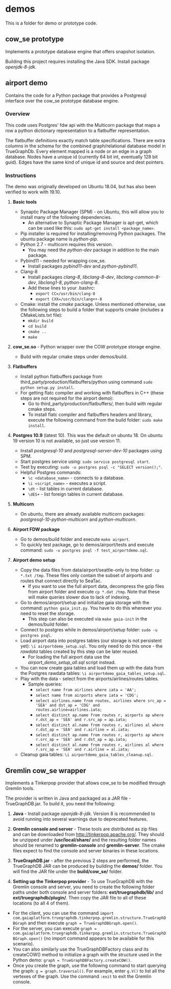 # demos
This is a folder for demo or prototype code.

## cow_se prototype

Implements a prototype database engine that offers snapshot isolation.

Building this project requires installing the Java SDK. Install package *openjdk-8-jdk*.

## airport demo

Contains the code for a Python package that provides a Postgresql interface over the cow_se prototype database engine.

### Overview

This code uses Postgres' fdw api with the Multicorn package that maps a row a python dictionary representation to a flatbuffer representation.

The flatbuffer definitions exactly match table specifications. There are extra columns in the schema for the combined graph/relational database model in TrueGraphDb. Every element mapped is a node or an edge in a graph database. Nodes have a unique id (currently 64 bit int, eventually 128 bit guid). Edges have the same kind of unique id and source and dest pointers.

### Instructions

The demo was originally developed on Ubuntu 18.04, but has also been verified to work with 19.10.

1. **Basic tools**
   * Synaptic Package Manager (SPM) - on Ubuntu, this will allow you to install many of the following dependencies.
     * An alternative to Synaptic Package Manager is apt-get, which can be used like this: ```sudo apt-get install <package_name>```.
   * Pip installer is required for installing/removing Python packages. The ubuntu package name is *python-pip*.
   * Python 2.7 - multicorn requires this version.
     * You may need the *python-dev* package in addition to the main package.
   * Pybind11 - needed for wrapping cow_se.
     * Install packages *pybind11-dev* and *python-pybind11*.
   * Clang-8
     * Install packages *clang-8*, *libclang-8-dev*, *libclang-common-8-dev*, *libclang1-8*, *python-clang-8*.
     * Add these lines to your .bashrc:
       * ```export CC=/usr/bin/clang-8```
       * ```export CXX=/usr/bin/clang++-8```
   * Cmake: install the *cmake* package. Unless mentioned otherwise, use the following steps to build a folder that supports cmake (includes a CMakeLists.txt file):
     * ```mkdir build```
     * ```cd build```
     * ```cmake ..```
     * ```make```

2. **cow_se.so** - Python wrapper over the COW prototype storage engine.
   * Build with regular cmake steps under demos/build.

3. **Flatbuffers**
   * Install python flatbuffers package from third_party/production/flatbuffers/python using command ```sudo python setup.py install```.
   * For getting flatc compiler and working with flatbuffers in C++ (these steps are not required for the airport demo):
     * Go to third_party/production/flatbuffers/, then build with regular cmake steps.
     * To install flatc compiler and flatbuffers headers and library, execute the following command from the build folder: ```sudo make install```.

4. **Postgres 10.9** (latest 10). This was the default on ubuntu 18. On ubuntu 19 version 10 is not available, so just use version 11.
   * Install *postgresql-10* and *postgresql-server-dev-10* packages using SPM.
   * Start postgres service using: ```sudo service postgresql start```.
   * Test by executing: ```sudo -u postgres psql -c "SELECT version();"```.
   * Helpful Postgres commands:
     * ```\c <database_name>``` - connects to a database.
     * ```\i <script_name>``` - executes a script.
     * ```\dt``` - list tables in current database.
     * ```\dES+``` - list foreign tables in current database.

5. **Multicorn**
   * On ubuntu, there are already available multicorn packages: *postgresql-10-python-multicorn* and *python-multicorn*.

6. **Airport FDW package**
   * Go to demos/build folder and execute ```make airport```.
   * To quickly test package, go to demos/airport/tests and execute command: ```sudo -u postgres psql -f test_airportdemo.sql```.

7. **Airport demo setup**
   * Copy the data files from data/airport/seattle-only to tmp folder: ```cp *.txt /tmp```. These files only contain the subset of airports and routes that connect directly to SeaTac.
     * If you want to use the full airport data, decompress the gzip files from airport folder and execute ```cp *.dat /tmp```. Note that these will make queries slower due to lack of indexing.
   * Go to demos/airport/setup and initialize gaia storage with the command: ```python gaia_init.py```. You have to do this whenever you need to reset the storage.
     * This step can also be executed via ```make gaia-init``` in the demos/build folder.
   * Connect to postgres while in demos/airport/setup folder: ```sudo -u postgres psql```.
   * Load airport data into postgres tables (our storage is not persistent yet): ```\i airportdemo_setup.sql```. You only need to do this once - the *rawdata* tables created by this step can be later reused.
     * For loading the full airport data use the *airport_demo_setup_all.sql* script instead.
   * You can now create gaia tables and load them up with the data from the Postgres rawdata tables: ```\i airportdemo_gaia_tables_setup.sql```.
   * Play with the data - select from the airports/airlines/routes tables.
     * Sample queries:
       * ```select name from airlines where iata = 'AA';```
       * ```select name from airports where iata = 'CDG';```
       * ```select airlines.name from routes, airlines where src_ap = 'SEA' and dst_ap = 'CDG' and routes.airline=airlines.iata;```
       * ```select distinct ap.name from routes r, airports ap where r.dst_ap = 'SEA' and r.src_ap = ap.iata;```
       * ```select distinct al.name from routes r, airlines al where r.dst_ap = 'SEA' and r.airline = al.iata;```
       * ```select distinct ap.name from routes r, airports ap where r.src_ap = 'SEA' and r.dst_ap = ap.iata;```
       * ```select distinct al.name from routes r, airlines al where r.src_ap = 'SEA' and r.airline = al.iata;```
   * Cleanup gaia tables: ```\i airportdemo_gaia_tables_cleanup.sql```.

## Gremlin cow_se wrapper

Implements a Tinkerpop provider that allows cow_se to be modified through Gremlin tools.

The provider is written in Java and packaged as a JAR file - TrueGraphDB.jar. To build it, you need the following:

1. **Java** - Install package *openjdk-8-jdk*. Version 8 is recommended to avoid running into several warnings due to deprecated features.

2. **Gremlin console and server** - These tools are distributed as zip files and can be downloaded from http://tinkerpop.apache.org/. They should be unzipped under **/usr/local/share/** and the resulting folder names should be renamed to **gremlin-console** and **gremlin-server**. The cmake files expect to find the console and server binaries in these locations.

3. **TrueGraphDB.jar** - after the previous 2 steps are performed, the TrueGraphDB JAR can be produced by building the **demos/** folder. You will find the JAR file under the **build/cow_se/** folder.

4. **Setting up the Tinkerpop provider** - To use TrueGraphDB with the Gremlin console and server, you need to create the following folder paths under both console and server folders: **ext/truegraphdb/lib/** and **ext/truegraphdb/plugin/**. Then copy the JAR file to all of these locations (to all 4 of them).
  * For the client, you can use the command ```import com.gaiaplatform.truegraphdb.tinkerpop.gremlin.structure.TrueGraphDBGraph``` and then execute ```graph = TrueGraphDBGraph.open()```.
  * For the server, you can execute ```graph = com.gaiaplatform.truegraphdb.tinkerpop.gremlin.structure.TrueGraphDBGraph.open()``` (no import command appears to be available for this scenario).
  * You can also similarly use the TrueGraphDBFactory class and its createCOW() method to initialize a graph with the structure used in the Python demo: ```graph = TrueGraphDBFactory.createCOW()```.
  * Once you create the graph, use the following command to start querying the graph: ```g = graph.traversal()```. For example, enter ```g.V()``` to list all the vertexes of the graph. Use the command ```:exit``` to exit the Gremlin console.
